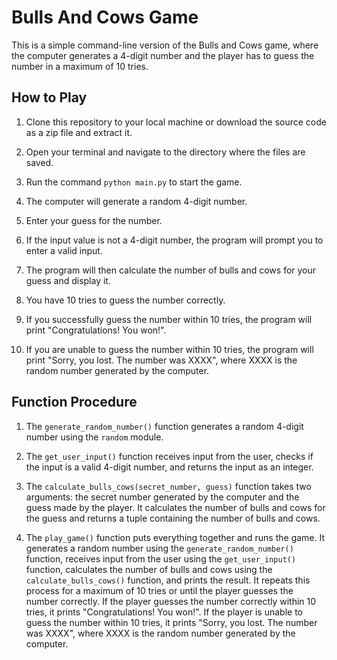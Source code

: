 # Bulls And Cows Game

This is a simple command-line version of the Bulls and Cows game, where the computer generates a 4-digit number and the player has to guess the number in a maximum of 10 tries.

## How to Play

1. Clone this repository to your local machine or download the source code as a zip file and extract it.

2. Open your terminal and navigate to the directory where the files are saved.

3. Run the command `python main.py` to start the game.

4. The computer will generate a random 4-digit number.

5. Enter your guess for the number.

6. If the input value is not a 4-digit number, the program will prompt you to enter a valid input.

7. The program will then calculate the number of bulls and cows for your guess and display it.

8. You have 10 tries to guess the number correctly.

9. If you successfully guess the number within 10 tries, the program will print "Congratulations! You won!".

10. If you are unable to guess the number within 10 tries, the program will print "Sorry, you lost. The number was XXXX", where XXXX is the random number generated by the computer.

## Function Procedure

1. The `generate_random_number()` function generates a random 4-digit number using the `random` module.

2. The `get_user_input()` function receives input from the user, checks if the input is a valid 4-digit number, and returns the input as an integer.

3. The `calculate_bulls_cows(secret_number, guess)` function takes two arguments: the secret number generated by the computer and the guess made by the player. It calculates the number of bulls and cows for the guess and returns a tuple containing the number of bulls and cows.

4. The `play_game()` function puts everything together and runs the game. It generates a random number using the `generate_random_number()` function, receives input from the user using the `get_user_input()` function, calculates the number of bulls and cows using the `calculate_bulls_cows()` function, and prints the result. It repeats this process for a maximum of 10 tries or until the player guesses the number correctly. If the player guesses the number correctly within 10 tries, it prints "Congratulations! You won!". If the player is unable to guess the number within 10 tries, it prints "Sorry, you lost. The number was XXXX", where XXXX is the random number generated by the computer.

